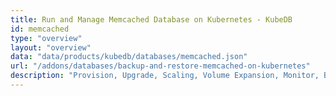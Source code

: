```yaml
---
title: Run and Manage Memcached Database on Kubernetes - KubeDB
id: memcached
type: "overview"
layout: "overview"
data: "data/products/kubedb/databases/memcached.json"
url: "/addons/databases/backup-and-restore-memcached-on-kubernetes"
description: "Provision, Upgrade, Scaling, Volume Expansion, Monitor, Backup & Restore, Security for Memcached Databases in Kubernetes on any Public & Private Cloud"
---
```

